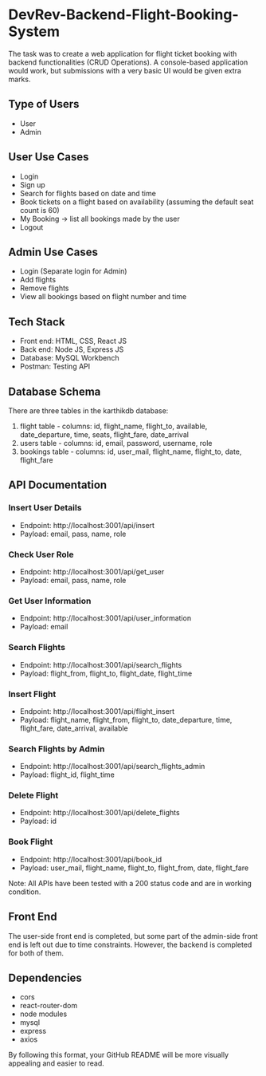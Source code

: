 

# DevRev-Backend-Flight-Booking-System

The task was to create a web application for flight ticket booking with backend functionalities (CRUD Operations). A console-based application would work, but submissions with a very basic UI would be given extra marks.

## Type of Users

- User
- Admin

## User Use Cases

- Login
- Sign up
- Search for flights based on date and time
- Book tickets on a flight based on availability (assuming the default seat count is 60)
- My Booking -> list all bookings made by the user
- Logout

## Admin Use Cases

- Login (Separate login for Admin)
- Add flights
- Remove flights
- View all bookings based on flight number and time

## Tech Stack

- Front end: HTML, CSS, React JS
- Back end: Node JS, Express JS
- Database: MySQL Workbench
- Postman: Testing API

## Database Schema

There are three tables in the karthikdb database:

1. flight table - columns: id, flight_name, flight_to, available, date_departure, time, seats, flight_fare, date_arrival
2. users table - columns: id, email, password, username, role
3. bookings table - columns: id, user_mail, flight_name, flight_to, date, flight_fare

## API Documentation

### Insert User Details

- Endpoint: http://localhost:3001/api/insert
- Payload: email, pass, name, role

### Check User Role

- Endpoint: http://localhost:3001/api/get_user
- Payload: email, pass, name, role

### Get User Information

- Endpoint: http://localhost:3001/api/user_information
- Payload: email

### Search Flights

- Endpoint: http://localhost:3001/api/search_flights
- Payload: flight_from, flight_to, flight_date, flight_time

### Insert Flight

- Endpoint: http://localhost:3001/api/flight_insert
- Payload: flight_name, flight_from, flight_to, date_departure, time, flight_fare, date_arrival, available

### Search Flights by Admin

- Endpoint: http://localhost:3001/api/search_flights_admin
- Payload: flight_id, flight_time

### Delete Flight

- Endpoint: http://localhost:3001/api/delete_flights
- Payload: id

### Book Flight

- Endpoint: http://localhost:3001/api/book_id
- Payload: user_mail, flight_name, flight_to, flight_from, date, flight_fare

Note: All APIs have been tested with a 200 status code and are in working condition.

## Front End

The user-side front end is completed, but some part of the admin-side front end is left out due to time constraints. However, the backend is completed for both of them.

## Dependencies

- cors
- react-router-dom
- node modules
- mysql
- express
- axios

By following this format, your GitHub README will be more visually appealing and easier to read.
